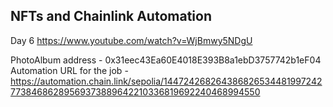 ## NFTs and Chainlink Automation
​Day 6
https://www.youtube.com/watch?v=WjBmwy5NDgU

PhotoAlbum address - 0x31eec43Ea60E4018E393B8a1ebD3757742b1eF04
Automation URL for the job - https://automation.chain.link/sepolia/14472426826438682653448199724277384686289569373889642210336819692240468994550